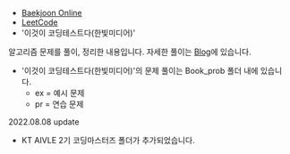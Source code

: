 - [Baekjoon Online](https://www.acmicpc.net/)
- [LeetCode](https://leetcode.com/)
- '이것이 코딩테스트다(한빛미디어)' 

알고리즘 문제를 풀이, 정리한 내용입니다.
자세한 풀이는 [Blog](https://my-short-and-cute-code.tistory.com/)에 있습니다.

- '이것이 코딩테스트다(한빛미디어)'의 문제 풀이는 Book_prob 폴더 내에 있습니다.
    - ex = 예시 문제
    - pr = 연습 문제

2022.08.08 update
- KT AIVLE 2기 코딩마스터즈 폴더가 추가되었습니다.